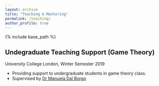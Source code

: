 ```yaml
---
layout: archive
title: "Teaching & Mentoring"
permalink: /teaching/
author_profile: true
---
```


{% include base_path %}



## Undegraduate Teaching Support (Game Theory)
University College London, Winter Semester 2019
* Providing support to undergraduate students in game theory class.
* Supervised by [Dr Manuela Dal Borgo](https://www.classics.cam.ac.uk/directory/dr-manuela-dal-borgo)


